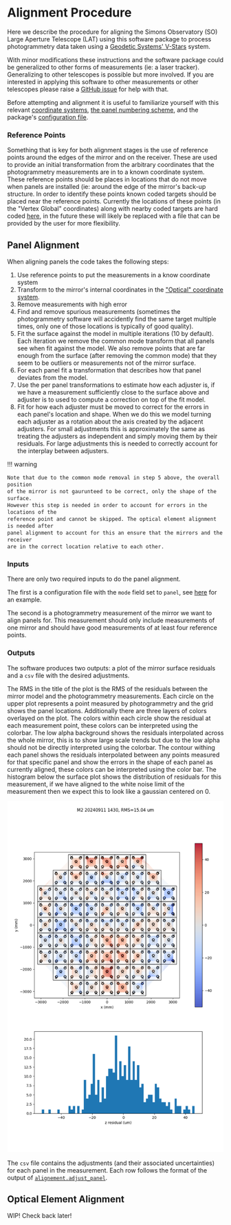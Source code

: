 # Alignment Procedure

Here we describe the procedure for aligning the Simons Observatory (SO)
Large Aperture Telescope (LAT) using this software package to process
photogrammetry data taken using a [Geodetic Systems' V-Stars](https://www.geodetic.com/v-stars/) system.

With minor modifications these instructions and the software package could be generalized to other forms
of measurements (ie: a laser tracker). Generalizing to other telescopes is possible but more involved.
If you are interested in applying this software to other measurements or other telescopes please raise a
[GitHub issue](https://github.com/simonsobs/LAT_Alignment/issues) for help with that.

Before attempting and alignment it is useful to familiarize yourself with this relevant
[coordinate systems](https://simonsobs.github.io/LAT_Alignment/latest/coordinate_systems/),
[the panel numbering scheme](https://simonsobs.github.io/LAT_Alignment/latest/panel_numbers/),
and the package's [configuration file](https://simonsobs.github.io/LAT_Alignment/latest/config_file/).

### Reference Points

Something that is key for both alignment stages is the use of reference points
around the edges of the mirror and on the receiver.
These are used to provide an initial transformation from the arbitrary coordinates
that the photogrammetry measurements are in to a known coordinate system.
These reference points should be places in locations that do not move when panels are
installed (ie: around the edge of the mirror's back-up structure.
In order to identify these points known coded targets should be placed near the reference points.
Currently the locations of these points (in the "Vertex Global" coordinates) along with nearby
coded targets are hard coded [here](https://github.com/simonsobs/LAT_Alignment/blob/415d5ccad4d16aaf2ca267c21f762bf62b612ca4/lat_alignment/transforms.py#L28-L41),
in the future these will likely be replaced with a file that can be provided by the user for more flexibility.

## Panel Alignment

When aligning panels the code takes the following steps:

1. Use reference points to put the measurements in a know coordinate system
2. Transform to the mirror's internal coordinates in the ["Optical" coordinate system](https://simonsobs.github.io/LAT_Alignment/latest/coordinate_systems/#optical-coordinate-systems).
3. Remove measurements with high error
4. Find and remove spurious measurements (sometimes the photogrammetry software will accidently find the same target multiple times, only one of those locations is typically of good quality).
5. Fit the surface against the model in multiple iterations (10 by default). Each iteration we remove the common mode transform that all panels see when fit against the model. We also remove points that are far enough from the surface (after removing the common mode) that they seem to be outliers or measurements not of the mirror surface.
6. For each panel fit a transformation that describes how that panel deviates from the model.
7. Use the per panel transformations to estimate how each adjuster is, if we have a measurement sufficiently close to the surface above and adjuster is to used to compute a correction on top of the fit model.
8. Fit for how each adjuster must be moved to correct for the errors in each panel's location and shape. When we do this we model turning each adjuster as a rotation about the axis created by the adjacent adjusters. For small adjustments this is approximately the same as treating the adjusters as independent and simply moving them by their residuals. For large adjustments this is needed to correctly account for the interplay between adjusters.

!!! warning

    Note that due to the common mode removal in step 5 above, the overall position
    of the mirror is not gaurunteed to be correct, only the shape of the surface.
    However this step is needed in order to account for errors in the locations of the
    reference point and cannot be skipped. The optical element alignment is needed after
    panel alignment to account for this an ensure that the mirrors and the receiver
    are in the correct location relative to each other.

### Inputs

There are only two required inputs to do the panel alignment.

The first is a configuration file with the `mode` field set to `panel`,
see [here](https://simonsobs.github.io/LAT_Alignment/latest/config_file/#panel-alignment)
for an example.

The second is a photogrammetry measurement of the mirror we want to align panels for.
This measurement should only include measurements of one mirror and should have good
measurements of at least four reference points.

### Outputs

The software produces two outputs: a plot of the mirror surface residuals and a `csv` file with the desired adjustments.

The RMS in the title of the plot is the RMS of the residuals between the mirror model and
the photogrammetry measurements. Each circle on the upper plot represents a point
measured by photogrammetry and the grid shows the panel locations.
Additionally there are three layers of colors overlayed on the plot.
The colors within each circle show the residual at each measurement point,
these colors can be interpreted using the colorbar.
The low alpha background shows the residuals interpolated across the whole mirror,
this is to show large scale trends but due to the low alpha should not be directly
interpreted using the colorbar.
The contour withing each panel shows the residuals interpolated between any points measured
for that specific panel and show the errors in the shape of each panel as currently aligned,
these colors can be interpreted using the color bar.
The histogram below the surface plot shows the distribution of residuals for this measurement,
if we have aligned to the white noise limit of the measurement then we expect this to look
like a gaussian centered on 0.

![Example surface residual plot](./imgs/M2_20240911_1430.png)

The `csv` file contains the adjustments (and their associated uncertainties) for each panel
in the measurement. Each row follows the format of the output of
[`alignement.adjust_panel`](https://simonsobs.github.io/LAT_Alignment/latest/reference/alignment/#lat_alignment.alignment.adjust_panel).

## Optical Element Alignment

WIP! Check back later!
